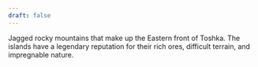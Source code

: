 ```yaml
---
draft: false
---
```

Jagged rocky mountains that make up the Eastern front of Toshka. The islands have a legendary reputation for their rich ores, difficult terrain, and impregnable nature.